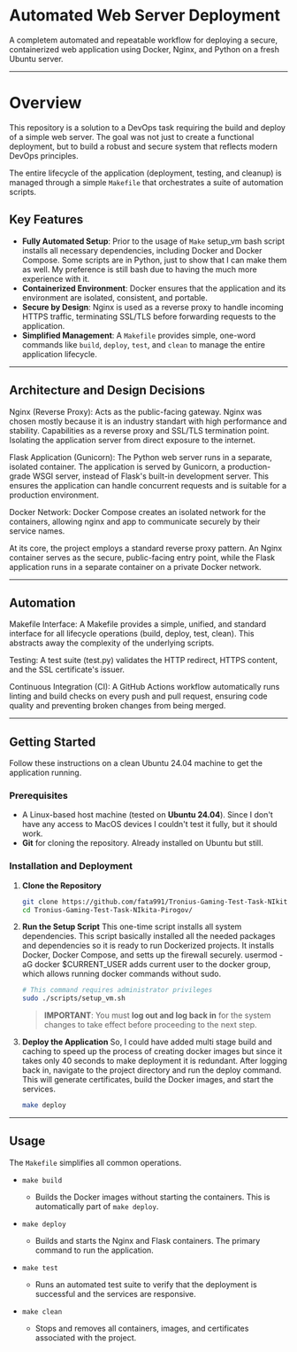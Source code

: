 # Automated Web Server Deployment

A completem automated and repeatable workflow for deploying a secure, containerized web application using Docker, Nginx, and Python on a fresh Ubuntu server.

---


# Overview

This repository is a solution to a DevOps task requiring the build and deploy of a simple web server. The goal was not just to create a functional deployment, but to build a robust and secure system that reflects modern DevOps principles.

The entire lifecycle of the application (deployment, testing, and cleanup) is managed through a simple `Makefile` that orchestrates a suite of automation scripts.

## Key Features

* **Fully Automated Setup**: Prior to the usage of `Make` setup_vm bash script installs all necessary dependencies, including Docker and Docker Compose. Some scripts are in Python, just to show that I can make them as well. My preference is still bash due to having the much more experience with it. 
* **Containerized Environment**: Docker ensures that the application and its environment are isolated, consistent, and portable.
* **Secure by Design**: Nginx is used as a reverse proxy to handle incoming HTTPS traffic, terminating SSL/TLS before forwarding requests to the application.
* **Simplified Management**: A `Makefile` provides simple, one-word commands like `build`, `deploy`, `test`, and `clean` to manage the entire application lifecycle.

---

## Architecture and Design Decisions

Nginx (Reverse Proxy): Acts as the public-facing gateway. Nginx was chosen mostly because it is an industry standart with high performance and stability. Capabilities as a reverse proxy and SSL/TLS termination point. Isolating the application server from direct exposure to the internet.

Flask Application (Gunicorn): The Python web server runs in a separate, isolated container. The application is served by Gunicorn, a production-grade WSGI server, instead of Flask's built-in development server. This ensures the application can handle concurrent requests and is suitable for a production environment.

Docker Network: Docker Compose creates an isolated network for the containers, allowing nginx and app to communicate securely by their service names.

At its core, the project employs a standard reverse proxy pattern. An Nginx container serves as the secure, public-facing entry point, while the Flask application runs in a separate container on a private Docker network.

---

## Automation

Makefile Interface: A Makefile provides a simple, unified, and standard interface for all lifecycle operations (build, deploy, test, clean). This abstracts away the complexity of the underlying scripts.

Testing: A  test suite (test.py) validates the HTTP redirect, HTTPS content, and the SSL certificate's issuer.

Continuous Integration (CI): A GitHub Actions workflow automatically runs linting and build checks on every push and pull request, ensuring code quality and preventing broken changes from being merged.

---

## Getting Started

Follow these instructions on a clean Ubuntu 24.04 machine to get the application running.

### Prerequisites

* A Linux-based host machine (tested on **Ubuntu 24.04**). Since I don't have any access to MacOS devices I couldn't test it fully, but it should work. 
* **Git** for cloning the repository. Already installed on Ubuntu but still.

### Installation and Deployment

1.  **Clone the Repository**
    ```bash
    git clone https://github.com/fata991/Tronius-Gaming-Test-Task-NIkita-Pirogov.git
    cd Tronius-Gaming-Test-Task-NIkita-Pirogov/
    ```

2.  **Run the Setup Script**
    This one-time script installs all system dependencies. This script basically installed all the needed packages and dependencies so it is ready to run Dockerized projects. It installs Docker, Docker Compose,   and setts up the firewall securely. usermod -aG docker $CURRENT_USER adds current user to the docker group, which allows running docker commands without sudo.
    ```bash
    # This command requires administrator privileges
    sudo ./scripts/setup_vm.sh
    ```
    > **IMPORTANT**: You must **log out and log back in** for the system changes to take effect before proceeding to the next step.

3.  **Deploy the Application**
    So, I could have added multi stage build and caching to speed up the process of creating docker images but since it takes only 40 seconds to make deployment it is redundant. 
    After logging back in, navigate to the project directory and run the deploy command. This will generate certificates, build the Docker images, and start the services. 
    ```bash
    make deploy
    ```

---

## Usage

The `Makefile` simplifies all common operations.

* `make build`
    * Builds the Docker images without starting the containers. This is automatically part of `make deploy`.

* `make deploy`
    * Builds and starts the Nginx and Flask containers. The primary command to run the application.
* `make test`
    * Runs an automated test suite to verify that the deployment is successful and the services are responsive.
* `make clean`
    * Stops and removes all containers, images, and certificates associated with the project.
